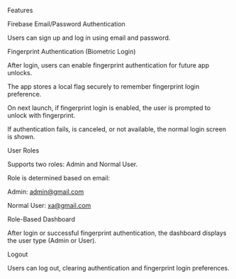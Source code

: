 Features

Firebase Email/Password Authentication

Users can sign up and log in using email and password.

Fingerprint Authentication (Biometric Login)

After login, users can enable fingerprint authentication for future app unlocks.

The app stores a local flag securely to remember fingerprint login preference.

On next launch, if fingerprint login is enabled, the user is prompted to unlock with fingerprint.

If authentication fails, is canceled, or not available, the normal login screen is shown.

User Roles

Supports two roles: Admin and Normal User.

Role is determined based on email:

Admin: admin@gmail.com

Normal User: xa@gmail.com

Role-Based Dashboard

After login or successful fingerprint authentication, the dashboard displays the user type (Admin or User).

Logout

Users can log out, clearing authentication and fingerprint login preferences.